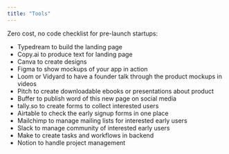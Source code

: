 ```yaml
---
title: "Tools"
---
```

Zero cost, no code checklist for pre-launch startups:
- Typedream to build the landing page
- Copy.ai to produce text for landing page
- Canva to create designs
- Figma to show mockups of your app in action
- Loom or Vidyard to have a founder talk through the product mockups in videos
- Pitch to create downloadable ebooks or presentations about product
- Buffer to publish word of this new page on social media
- tally.so to create forms to collect interested users
- Airtable to check the early signup forms in one place
- Mailchimp to manage mailing lists for interested early users
- Slack to manage community of interested early users
- Make to create tasks and workflows in backend
- Notion to handle project management